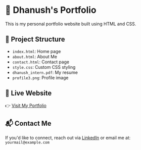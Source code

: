 # 💼 Dhanush's Portfolio

This is my personal portfolio website built using HTML and CSS.

## 📂 Project Structure
- `index.html`: Home page
- `about.html`: About Me
- `contact.html`: Contact page
- `style.css`: Custom CSS styling
- `dhanush_intern.pdf`: My resume
- `profile3.png`: Profile image

## 🔗 Live Website
👉 [Visit My Portfolio](https://dhanush-devsecops.github.io/dhanush-portfolio/)

## 📬 Contact Me
If you'd like to connect, reach out via [LinkedIn](https://www.linkedin.com/in/your-profile) or email me at: `yourmail@example.com`
